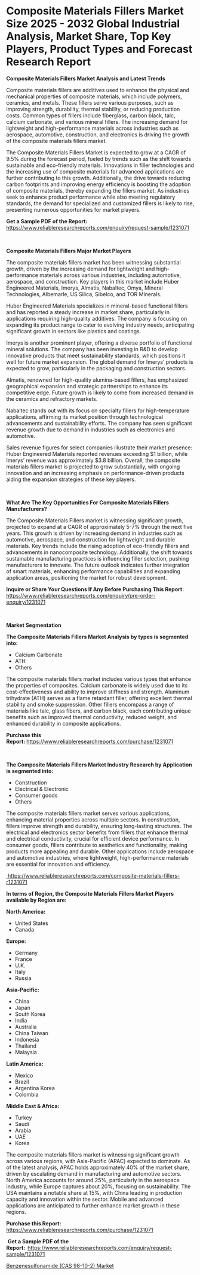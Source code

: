 <p><h1>Composite Materials Fillers Market Size 2025 - 2032 Global Industrial Analysis, Market Share, Top Key Players, Product Types and Forecast Research Report</h1></p><p><strong>Composite Materials Fillers Market Analysis and Latest Trends</strong></p>
<p><p>Composite materials fillers are additives used to enhance the physical and mechanical properties of composite materials, which include polymers, ceramics, and metals. These fillers serve various purposes, such as improving strength, durability, thermal stability, or reducing production costs. Common types of fillers include fiberglass, carbon black, talc, calcium carbonate, and various mineral fillers. The increasing demand for lightweight and high-performance materials across industries such as aerospace, automotive, construction, and electronics is driving the growth of the composite materials fillers market.</p><p>The Composite Materials Fillers Market is expected to grow at a CAGR of 9.5% during the forecast period, fueled by trends such as the shift towards sustainable and eco-friendly materials. Innovations in filler technologies and the increasing use of composite materials for advanced applications are further contributing to this growth. Additionally, the drive towards reducing carbon footprints and improving energy efficiency is boosting the adoption of composite materials, thereby expanding the fillers market. As industries seek to enhance product performance while also meeting regulatory standards, the demand for specialized and customized fillers is likely to rise, presenting numerous opportunities for market players.</p></p>
<p><strong>Get a Sample PDF of the Report:&nbsp;</strong> <a href="https://www.reliableresearchreports.com/enquiry/request-sample/1231071?utm_campaign=3386&utm_medium=2&utm_source=Github&utm_content=ia&utm_term=03042025&utm_id=composite-materials-fillers">https://www.reliableresearchreports.com/enquiry/request-sample/1231071</a></p>
<p>&nbsp;</p>
<p><strong>Composite Materials Fillers Major Market Players</strong></p>
<p><p>The composite materials fillers market has been witnessing substantial growth, driven by the increasing demand for lightweight and high-performance materials across various industries, including automotive, aerospace, and construction. Key players in this market include Huber Engineered Materials, Imerys, Almatis, Nabaltec, Omya, Mineral Technologies, Albemarle, US Silica, Sibelco, and TOR Minerals.</p><p>Huber Engineered Materials specializes in mineral-based functional fillers and has reported a steady increase in market share, particularly in applications requiring high-quality additives. The company is focusing on expanding its product range to cater to evolving industry needs, anticipating significant growth in sectors like plastics and coatings.</p><p>Imerys is another prominent player, offering a diverse portfolio of functional mineral solutions. The company has been investing in R&D to develop innovative products that meet sustainability standards, which positions it well for future market expansion. The global demand for Imerys’ products is expected to grow, particularly in the packaging and construction sectors.</p><p>Almatis, renowned for high-quality alumina-based fillers, has emphasized geographical expansion and strategic partnerships to enhance its competitive edge. Future growth is likely to come from increased demand in the ceramics and refractory markets.</p><p>Nabaltec stands out with its focus on specialty fillers for high-temperature applications, affirming its market position through technological advancements and sustainability efforts. The company has seen significant revenue growth due to demand in industries such as electronics and automotive.</p><p>Sales revenue figures for select companies illustrate their market presence: Huber Engineered Materials reported revenues exceeding $1 billion, while Imerys’ revenue was approximately $3.8 billion. Overall, the composite materials fillers market is projected to grow substantially, with ongoing innovation and an increasing emphasis on performance-driven products aiding the expansion strategies of these key players.</p></p>
<p>&nbsp;</p>
<p><strong>What Are The Key Opportunities For Composite Materials Fillers Manufacturers?</strong></p>
<p><p>The Composite Materials Fillers market is witnessing significant growth, projected to expand at a CAGR of approximately 5-7% through the next five years. This growth is driven by increasing demand in industries such as automotive, aerospace, and construction for lightweight and durable materials. Key trends include the rising adoption of eco-friendly fillers and advancements in nanocomposite technology. Additionally, the shift towards sustainable manufacturing practices is influencing filler selection, pushing manufacturers to innovate. The future outlook indicates further integration of smart materials, enhancing performance capabilities and expanding application areas, positioning the market for robust development.</p></p>
<p><strong>Inquire or Share Your Questions If Any Before Purchasing This Report:</strong> <a href="https://www.reliableresearchreports.com/enquiry/pre-order-enquiry/1231071?utm_campaign=3386&utm_medium=2&utm_source=Github&utm_content=ia&utm_term=03042025&utm_id=composite-materials-fillers">https://www.reliableresearchreports.com/enquiry/pre-order-enquiry/1231071</a></p>
<p>&nbsp;</p>
<p><strong>Market Segmentation</strong></p>
<p><strong>The Composite Materials Fillers Market Analysis by types is segmented into:</strong></p>
<p><ul><li>Calcium Carbonate</li><li>ATH</li><li>Others</li></ul></p>
<p><p>The composite materials fillers market includes various types that enhance the properties of composites. Calcium carbonate is widely used due to its cost-effectiveness and ability to improve stiffness and strength. Aluminum trihydrate (ATH) serves as a flame retardant filler, offering excellent thermal stability and smoke suppression. Other fillers encompass a range of materials like talc, glass fibers, and carbon black, each contributing unique benefits such as improved thermal conductivity, reduced weight, and enhanced durability in composite applications.</p></p>
<p><strong>Purchase this Report:&nbsp;</strong><a href="https://www.reliableresearchreports.com/purchase/1231071?utm_campaign=3386&utm_medium=2&utm_source=Github&utm_content=ia&utm_term=03042025&utm_id=composite-materials-fillers">https://www.reliableresearchreports.com/purchase/1231071</a></p>
<p>&nbsp;</p>
<p><strong>The Composite Materials Fillers Market Industry Research by Application is segmented into:</strong></p>
<p><ul><li>Construction</li><li>Electrical & Electronic</li><li>Consumer goods</li><li>Others</li></ul></p>
<p><p>The composite materials fillers market serves various applications, enhancing material properties across multiple sectors. In construction, fillers improve strength and durability, ensuring long-lasting structures. The electrical and electronics sector benefits from fillers that enhance thermal and electrical conductivity, crucial for efficient device performance. In consumer goods, fillers contribute to aesthetics and functionality, making products more appealing and durable. Other applications include aerospace and automotive industries, where lightweight, high-performance materials are essential for innovation and efficiency.</p></p>
<p><a href="https://www.reliableresearchreports.com/composite-materials-fillers-r1231071?utm_campaign=3386&utm_medium=2&utm_source=Github&utm_content=ia&utm_term=03042025&utm_id=composite-materials-fillers">&nbsp;https://www.reliableresearchreports.com/composite-materials-fillers-r1231071</a></p>
<p><strong>In terms of Region, the Composite Materials Fillers Market Players available by Region are:</strong></p>
<p>
    <p> <strong> North America: </strong>
        <ul>
            <li>United States</li>
            <li>Canada</li>
        </ul>
        </p> 
    <p> <strong> Europe: </strong>
        <ul>
            <li>Germany</li>
            <li>France</li>
            <li>U.K.</li>
            <li>Italy</li>
            <li>Russia</li>
        </ul>
        </p> 
    <p> <strong> Asia-Pacific: </strong>
        <ul>
            <li>China</li>
            <li>Japan</li>
            <li>South Korea</li>
            <li>India</li>
            <li>Australia</li>
            <li>China Taiwan</li>
            <li>Indonesia</li>
            <li>Thailand</li>
            <li>Malaysia</li>
        </ul>
        </p> 
    <p> <strong> Latin America: </strong>
        <ul>
            <li>Mexico</li>
            <li>Brazil</li>
            <li>Argentina Korea</li>
            <li>Colombia</li>
        </ul>
        </p> 
    <p> <strong> Middle East & Africa: </strong>
        <ul>
            <li>Turkey</li>
            <li>Saudi</li>
            <li>Arabia</li>
            <li>UAE</li>
            <li>Korea</li>
        </ul>
    </p>
    </p>
<p><p>The composite materials fillers market is witnessing significant growth across various regions, with Asia-Pacific (APAC) expected to dominate. As of the latest analysis, APAC holds approximately 40% of the market share, driven by escalating demand in manufacturing and automotive sectors. North America accounts for around 25%, particularly in the aerospace industry, while Europe captures about 20%, focusing on sustainability. The USA maintains a notable share at 15%, with China leading in production capacity and innovation within the sector. Mobile and advanced applications are anticipated to further enhance market growth in these regions.</p></p>
<p><strong>Purchase this Report: </strong><a href="https://www.reliableresearchreports.com/purchase/1231071?utm_campaign=3386&utm_medium=2&utm_source=Github&utm_content=ia&utm_term=03042025&utm_id=composite-materials-fillers">https://www.reliableresearchreports.com/purchase/1231071</a></p>
<p>&nbsp;<strong>Get a Sample PDF of the Report:&nbsp;&nbsp;</strong><a href="https://www.reliableresearchreports.com/enquiry/request-sample/1231071?utm_campaign=3386&utm_medium=2&utm_source=Github&utm_content=ia&utm_term=03042025&utm_id=composite-materials-fillers">https://www.reliableresearchreports.com/enquiry/request-sample/1231071</a></p>
<p><strong></strong></p>
<p><p><a href="https://github.com/lefiobakali/Market-Research-Report-List-1/blob/main/benzenesulfonamide-cas-98-10-2-market.md?utm_campaign=3386&utm_medium=2&utm_source=Github&utm_content=ia&utm_term=03042025&utm_id=composite-materials-fillers">Benzenesulfonamide (CAS 98-10-2) Market</a></p></p>
